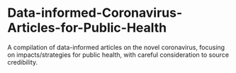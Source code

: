 # Data-informed-Coronavirus-Articles-for-Public-Health
A compilation of data-informed articles on the novel coronavirus, focusing on impacts/strategies for public health, with careful consideration to source credibility.
